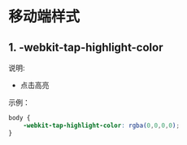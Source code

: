 # 移动端样式

## 1. -webkit-tap-highlight-color

说明:

* 点击高亮

示例：

```css
body {
	-webkit-tap-highlight-color: rgba(0,0,0,0);
}
```